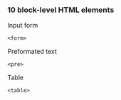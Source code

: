 ### 10 block-level HTML elements 
Input form
```
<form> 
```
Preformated text
```
<pre>
```
Table
```
<table>
```
